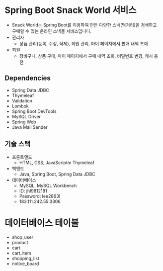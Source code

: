 # Spring Boot Snack World 서비스

- Snack World는 Spring Boot를 이용하여 만든 다양한 스낵(먹거리)을 검색하고 구매할 수 있는 온라인 스낵몰 서비스입니다.
- 관리자
  - 상품 관리(등록, 수정, 삭제), 회원 관리, 마이 페이지에서 판매 내역 조회
- 회원
  - 장바구니, 상품 구매, 마이 페이지에서 구매 내역 조회, 비밀번호 변경, 캐시 충전

## Dependencies
- Spring Data JDBC
- Thymeleaf
- Validation
- Lombok
- Spring Boot DevTools
- MySQL Driver
- Spring Web
- Java Mail Sender

## 기술 스택
- 프론트엔드
  - HTML, CSS, JavaScriptm Thymeleaf
- 백엔드
  - Java, Spring Boot, Spring Data JDBC
- 데이터베이스
  - MySQL, MySQL Workbench
  - ID: jhl9812181
  - Password: lee2863!
  - 183.111.242.55:3306

# 데이터베이스 테이블
- shop_user
- product
- cart
- cart_item
- shopping_list
- notice_board

